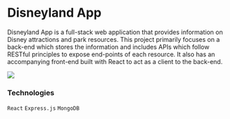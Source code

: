 # Disneyland App
Disneyland App is a full-stack web application that provides information on Disney attractions and park resources. This project primarily focuses on a back-end which stores the information and includes APIs which follow RESTful principles to expose end-points of each resource. It also has an accompanying front-end built with React to act as a client to the back-end.

![](https://i.imgur.com/gVkgrm2.png)

### Technologies 

`React` `Express.js` `MongoDB`